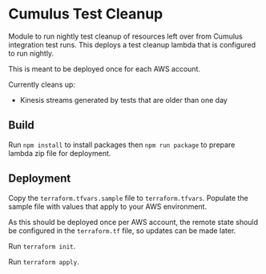 # Cumulus Test Cleanup

Module to run nightly test cleanup of resources left over from Cumulus integration test runs. This deploys a test cleanup lambda that is configured to run nightly.

This is meant to be deployed once for each AWS account.

Currently cleans up:
- Kinesis streams generated by tests that are older than one day

## Build

Run `npm install` to install packages then `npm run package` to prepare lambda zip file for deployment.

## Deployment

Copy the `terraform.tfvars.sample` file to `terraform.tfvars`. Populate the sample file with values that apply to your AWS environment.

As this should be deployed once per AWS account, the remote state should be configured in the `terraform.tf` file, so updates can be made later.

Run `terraform init`.

Run `terraform apply`.